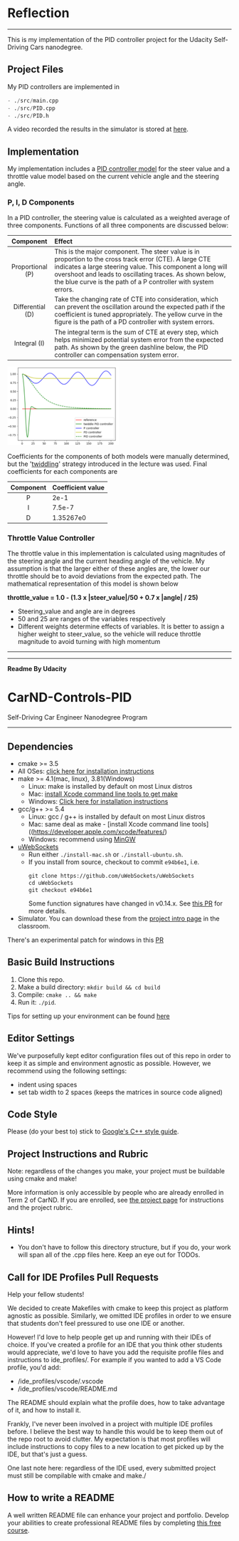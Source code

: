 # Reflection
---
This is my implementation of the PID controller project for the Udacity Self-Driving Cars nanodegree.

## Project Files
My PID controllers are implemented in 

```d
- ./src/main.cpp
- ./src/PID.cpp
- ./src/PID.h
```
A video recorded the results in the simulator is stored at [here](https://youtu.be/OjSdukz44Go).

## Implementation
My implementation includes a [PID controller model](https://www.youtube.com/watch?time_continue=2&v=Ag8H3Iit9j4) for the steer value and a throttle value model based on the current vehicle angle and the steering angle.

### P, I, D Components

In a PID controller, the steering value is calculated as a weighted average of three components. Functions of all three components are discussed below:

|    Component     | Effect                                   |
| :--------------: | :--------------------------------------- |
| Proportional (P) | This is the major component. The steer value is in proportion to the cross track error (CTE). A large CTE indicates a large steering value. This component a long will overshoot and leads to oscillating traces. As shown below, the blue curve is the path of a P controller with system errors. |
| Differential (D) | Take the changing rate of CTE into consideration, which can prevent the oscillation around the expected path if the coefficient is tuned appropriately. The yellow curve in the figure is the path of a PD controller with system errors. |
|   Integral (I)   | The integral term is the sum of CTE at every step, which helps minimized potential system error from the expected path. As shown by the green dashline below, the PID controller can compensation system error. |


<img src="./img/PID controller.PNG" width = 250>


Coefficients for the components of both models were manually determined, but the '[twiddling](https://www.youtube.com/watch?time_continue=4&v=2uQ2BSzDvXs)' strategy introduced in the lecture was used. Final coefficients for each components are 

| Component | Coefficient value |
| :-------: | :---------------- |
|     P     | 2e-1              |
|     I     | 7.5e-7            |
|     D     | 1.35267e0         |

### Throttle Value Controller

The throttle value in this implementation is calculated using magnitudes of the steering angle and the current heading angle of the vehicle. My assumption is that the larger either of these angles are, the lower our throttle should be to avoid deviations from the expected path. The mathematical representation of this model is shown below

**throttle_value = 1.0 - (1.3 x |steer_value|/50 + 0.7 x |angle| / 25)**
* Steering_value and angle are in degrees
* 50 and 25 are ranges of the variables respectively
* Different weights determine effects of variables. It is better to assign a higher weight to steer_value, so the vehicle will reduce throttle magnitude to avoid turning with high momentum




---
---
**Readme By Udacity**

# CarND-Controls-PID
Self-Driving Car Engineer Nanodegree Program

---

## Dependencies

* cmake >= 3.5
 * All OSes: [click here for installation instructions](https://cmake.org/install/)
* make >= 4.1(mac, linux), 3.81(Windows)
  * Linux: make is installed by default on most Linux distros
  * Mac: [install Xcode command line tools to get make](https://developer.apple.com/xcode/features/)
  * Windows: [Click here for installation instructions](http://gnuwin32.sourceforge.net/packages/make.htm)
* gcc/g++ >= 5.4
  * Linux: gcc / g++ is installed by default on most Linux distros
  * Mac: same deal as make - [install Xcode command line tools]((https://developer.apple.com/xcode/features/)
  * Windows: recommend using [MinGW](http://www.mingw.org/)
* [uWebSockets](https://github.com/uWebSockets/uWebSockets)
  * Run either `./install-mac.sh` or `./install-ubuntu.sh`.
  * If you install from source, checkout to commit `e94b6e1`, i.e.
    ```
    git clone https://github.com/uWebSockets/uWebSockets 
    cd uWebSockets
    git checkout e94b6e1
    ```
    Some function signatures have changed in v0.14.x. See [this PR](https://github.com/udacity/CarND-MPC-Project/pull/3) for more details.
* Simulator. You can download these from the [project intro page](https://github.com/udacity/self-driving-car-sim/releases) in the classroom.

There's an experimental patch for windows in this [PR](https://github.com/udacity/CarND-PID-Control-Project/pull/3)

## Basic Build Instructions

1. Clone this repo.
2. Make a build directory: `mkdir build && cd build`
3. Compile: `cmake .. && make`
4. Run it: `./pid`. 

Tips for setting up your environment can be found [here](https://classroom.udacity.com/nanodegrees/nd013/parts/40f38239-66b6-46ec-ae68-03afd8a601c8/modules/0949fca6-b379-42af-a919-ee50aa304e6a/lessons/f758c44c-5e40-4e01-93b5-1a82aa4e044f/concepts/23d376c7-0195-4276-bdf0-e02f1f3c665d)

## Editor Settings

We've purposefully kept editor configuration files out of this repo in order to
keep it as simple and environment agnostic as possible. However, we recommend
using the following settings:

* indent using spaces
* set tab width to 2 spaces (keeps the matrices in source code aligned)

## Code Style

Please (do your best to) stick to [Google's C++ style guide](https://google.github.io/styleguide/cppguide.html).

## Project Instructions and Rubric

Note: regardless of the changes you make, your project must be buildable using
cmake and make!

More information is only accessible by people who are already enrolled in Term 2
of CarND. If you are enrolled, see [the project page](https://classroom.udacity.com/nanodegrees/nd013/parts/40f38239-66b6-46ec-ae68-03afd8a601c8/modules/f1820894-8322-4bb3-81aa-b26b3c6dcbaf/lessons/e8235395-22dd-4b87-88e0-d108c5e5bbf4/concepts/6a4d8d42-6a04-4aa6-b284-1697c0fd6562)
for instructions and the project rubric.

## Hints!

* You don't have to follow this directory structure, but if you do, your work
  will span all of the .cpp files here. Keep an eye out for TODOs.

## Call for IDE Profiles Pull Requests

Help your fellow students!

We decided to create Makefiles with cmake to keep this project as platform
agnostic as possible. Similarly, we omitted IDE profiles in order to we ensure
that students don't feel pressured to use one IDE or another.

However! I'd love to help people get up and running with their IDEs of choice.
If you've created a profile for an IDE that you think other students would
appreciate, we'd love to have you add the requisite profile files and
instructions to ide_profiles/. For example if you wanted to add a VS Code
profile, you'd add:

* /ide_profiles/vscode/.vscode
* /ide_profiles/vscode/README.md

The README should explain what the profile does, how to take advantage of it,
and how to install it.

Frankly, I've never been involved in a project with multiple IDE profiles
before. I believe the best way to handle this would be to keep them out of the
repo root to avoid clutter. My expectation is that most profiles will include
instructions to copy files to a new location to get picked up by the IDE, but
that's just a guess.

One last note here: regardless of the IDE used, every submitted project must
still be compilable with cmake and make./

## How to write a README
A well written README file can enhance your project and portfolio.  Develop your abilities to create professional README files by completing [this free course](https://www.udacity.com/course/writing-readmes--ud777).

